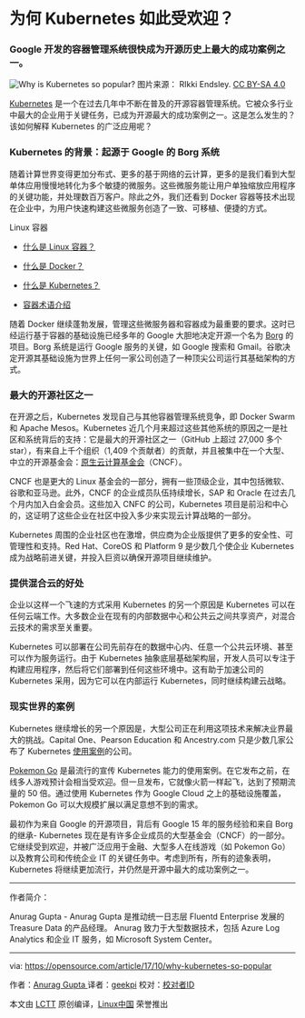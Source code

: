 为何 Kubernetes 如此受欢迎？
============================================================

### Google 开发的容器管理系统很快成为开源历史上最大的成功案例之一。

![Why is Kubernetes so popular?](https://opensource.com/sites/default/files/styles/image-full-size/public/lead-images/running-containers-two-ship-container-beach.png?itok=wr4zJC6p "Why is Kubernetes so popular?")
图片来源： RIkki Endsley. [CC BY-SA 4.0][7]

[Kubernetes][8] 是一个在过去几年中不断在普及的开源容器管理系统。它被众多行业中最大的企业用于关键任务，已成为开源最大的成功案例之一。这是怎么发生的？该如何解释 Kubernetes 的广泛应用呢？

### Kubernetes 的背景：起源于 Google 的 Borg 系统

随着计算世界变得更加分布式、更多的基于网络的云计算，更多的是我们看到大型单体应用慢慢地转化为多个敏捷的微服务。这些微服务能让用户单独缩放应用程序的关键功能，并处理数百万客户。除此之外，我们还看到 Docker 容器等技术出现在企业中，为用户快速构建这些微服务创造了一致、可移植、便捷的方式。

Linux 容器

*   [什么是 Linux 容器？][1]

*   [什么是 Docker？][2]

*   [什么是 Kubernetes？][3]

*   [容器术语介绍][4]

随着 Docker 继续蓬勃发展，管理这些微服务器和容器成为最重要的要求。这时已经运行基于容器的基础设施已经多年的 Google 大胆地决定开源一个名为 [Borg][15] 的项目。Borg 系统是运行 Google 服务的关键，如 Google 搜索和 Gmail。谷歌决定开源其基础设施为世界上任何一家公司创造了一种顶尖公司运行其基础架构的方式。

### 最大的开源社区之一

在开源之后，Kubernetes 发现自己与其他容器管理系统竞争，即 Docker Swarm 和 Apache Mesos。Kubernetes 近几个月来超过这些其他系统的原因之一是社区和系统背后的支持：它是最大的开源社区之一（GitHub 上超过 27,000 多个 star），有来自上千个组织（1,409 个贡献者）的贡献，并且被集中在一个大型、中立的开源基金会：[原生云计算基金会][9]（CNCF）。

CNCF 也是更大的 Linux 基金会的一部分，拥有一些顶级企业，其中包括微软、谷歌和亚马逊。此外，CNCF 的企业成员队伍持续增长，SAP 和 Oracle 在过去几个月内加入白金会员。这些加入 CNFC 的公司，Kubernetes 项目是前沿和中心的，这证明了这些企业在社区中投入多少来实现云计算战略的一部分。

Kubernetes 周围的企业社区也在激增，供应商为企业版提供了更多的安全性、可管理性和支持。Red Hat、CoreOS 和 Platform 9 是少数几个使企业 Kubernetes 成为战略前进关键，并投入巨资以确保开源项目继续维护。

### 提供混合云的好处

企业以这样一个飞速的方式采用 Kubernetes 的另一个原因是 Kubernetes 可以在任何云端工作。大多数企业在现有的内部数据中心和公共云之间共享资产，对混合云技术的需求至关重要。

Kubernetes 可以部署在公司先前存在的数据中心内、任意一个公共云环境、甚至可以作为服务运行。由于 Kubernetes 抽象底层基础架构层，开发人员可以专注于构建应用程序，然后将它们部署到任何这些环境中。这有助于加速公司的 Kubernetes 采用，因为它可以在内部运行 Kubernetes，同时继续构建云战略。

### 现实世界的案例

Kubernetes 继续增长的另一个原因是，大型公司正在利用这项技术来解决业界最大的挑战。Capital One、Pearson Education 和 Ancestry.com 只是少数几家公布了 Kubernetes [使用案例][10]的公司。

[Pokemon Go][11] 是最流行的宣传 Kubernetes 能力的使用案例。在它发布之前，在线多人游戏预计会相当受欢迎。但一旦发布，它就像火箭一样起飞，达到了预期流量的 50 倍。通过使用 Kubernetes 作为 Google Cloud 之上的基础设施覆盖，Pokemon Go 可以大规模扩展以满足意想不到的需求。

最初作为来自 Google 的开源项目，背后有 Google 15 年的服务经验和来自 Borg 的继承- Kubernetes 现在是有许多企业成员的大型基金会（CNCF）的一部分。它继续受到欢迎，并被广泛应用于金融、大型多人在线游戏（如 Pokemon Go）以及教育公司和传统企业 IT 的关键任务中。考虑到所有，所有的迹象表明，Kubernetes 将继续更加流行，并仍然是开源中最大的成功案例之一。

--------------------------------------------------------------------------------

作者简介：


Anurag Gupta - Anurag Gupta 是推动统一日志层 Fluentd Enterprise 发展的 Treasure Data 的产品经理。 Anurag 致力于大型数据技术，包括 Azure Log Analytics 和企业 IT 服务，如 Microsoft System Center。

--------------------------------------------------------------------------------

via: https://opensource.com/article/17/10/why-kubernetes-so-popular

作者：[Anurag Gupta ][a]
译者：[geekpi](https://github.com/geekpi)
校对：[校对者ID](https://github.com/校对者ID)

本文由 [LCTT](https://github.com/LCTT/TranslateProject) 原创编译，[Linux中国](https://linux.cn/) 荣誉推出

[a]:https://opensource.com/users/anuraggupta
[1]:https://opensource.com/resources/what-are-linux-containers?utm_campaign=containers&intcmp=70160000000h1s6AAA
[2]:https://opensource.com/resources/what-docker?utm_campaign=containers&intcmp=70160000000h1s6AAA
[3]:https://opensource.com/resources/what-is-kubernetes?utm_campaign=containers&intcmp=70160000000h1s6AAA
[4]:https://developers.redhat.com/blog/2016/01/13/a-practical-introduction-to-docker-container-terminology/?utm_campaign=containers&intcmp=70160000000h1s6AAA
[5]:https://opensource.com/article/17/10/why-kubernetes-so-popular?rate=LM949RNFmORuG0I79_mgyXiVXrdDqSxIQjOReJ9_SbE
[6]:https://opensource.com/user/171186/feed
[7]:https://creativecommons.org/licenses/by-sa/4.0/
[8]:https://kubernetes.io/
[9]:https://www.cncf.io/
[10]:https://kubernetes.io/case-studies/
[11]:https://cloudplatform.googleblog.com/2016/09/bringing-Pokemon-GO-to-life-on-Google-Cloud.html
[12]:https://opensource.com/users/anuraggupta
[13]:https://opensource.com/users/anuraggupta
[14]:https://opensource.com/article/17/10/why-kubernetes-so-popular#comments
[15]:http://queue.acm.org/detail.cfm?id=2898444
